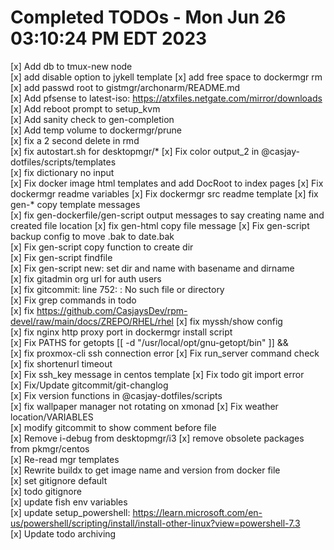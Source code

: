 # Completed TODOs  -  Mon Jun 26 03:10:24 PM EDT 2023

[x] Add db to tmux-new node  
[x] add disable option to jykell template
[x] add free space to dockermgr rm  
[x] add passwd root to gistmgr/archonarm/README.md  
[x] Add pfsense to latest-iso: https://atxfiles.netgate.com/mirror/downloads  
[x] Add reboot prompt to setup_kvm  
[x] Add sanity check to gen-completion  
[x] Add temp volume to dockermgr/prune  
[x] fix a 2 second delete in rmd  
[x] fix autostart.sh for desktopmgr/*
[x] Fix color output_2 in @casjay-dotfiles/scripts/templates  
[x] fix dictionary no input  
[x] Fix docker image html templates and add DocRoot to index pages
[x] Fix dockermgr readme variables
[x] Fix dockermgr src readme template
[x] fix gen-* copy template messages  
[x] fix gen-dockerfile/gen-script output messages to say creating name and created file location
[x] fix gen-html copy file message
[x] Fix gen-script backup config to move .bak to date.bak  
[x] Fix gen-script copy function to create dir  
[x] Fix gen-script findfile  
[x] Fix gen-script new: set dir and name with basename and dirname  
[x] fix gitadmin org url for auth users  
[x] fix gitcommit: line 752: : No such file or directory  
[x] Fix grep commands in todo  
[x] fix https://github.com/CasjaysDev/rpm-devel/raw/main/docs/ZREPO/RHEL/rhel
[x] fix myssh/show config  
[x] fix nginx http proxy port in dockermgr install script  
[x] Fix PATHS for getopts [[ -d "/usr/local/opt/gnu-getopt/bin" ]] &&  
[x] fix proxmox-cli ssh connection error
[x] Fix run_server command check  
[x] fix shortenurl timeout  
[x] Fix ssh_key message in centos template
[x] Fix todo git import error  
[x] Fix/Update gitcommit/git-changlog  
[x] Fix version functions in @casjay-dotfiles/scripts  
[x] fix wallpaper manager not rotating on xmonad
[x] Fix weather location/VARIABLES  
[x] modify gitcommit to show comment before file  
[x] Remove i-debug from desktopmgr/i3
[x] remove obsolete packages from pkmgr/centos  
[x] Re-read mgr templates  
[x] Rewrite buildx to get image name and version from docker file  
[x] set gitignore default  
[x] todo gitignore  
[x] update fish env variables  
[x] update setup_powershell: https://learn.microsoft.com/en-us/powershell/scripting/install/install-other-linux?view=powershell-7.3  
[x] Update todo archiving  
